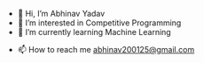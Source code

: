 - 👋 Hi, I’m Abhinav Yadav
- 👀 I’m interested in Competitive Programming
- 🌱 I’m currently learning Machine Learning
<!-- - 💞️ I’m looking to collaborate on ... -->
- 📫 How to reach me abhinav200125@gmail.com

<!---
blueberries25/blueberries25 is a ✨ special ✨ repository because its `README.md` (this file) appears on your GitHub profile.
You can click the Preview link to take a look at your changes.
--->
